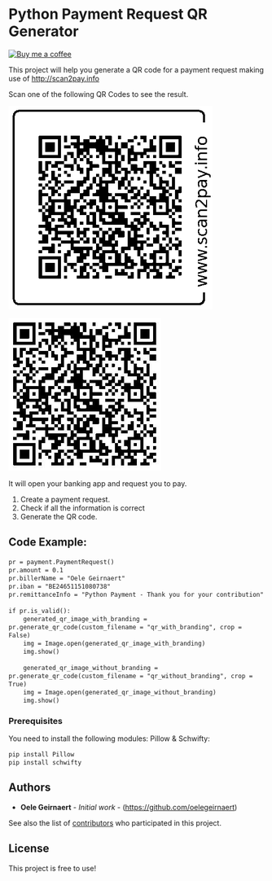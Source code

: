 # Python Payment Request QR Generator

[![Buy me a coffee](https://www.buymeacoffee.com/assets/img/custom_images/black_img.png)](http://buymeacoff.ee/oelegeirnaert)

This project will help you generate a QR code for a payment request making use of http://scan2pay.info

Scan one of the following QR Codes to see the result.

![Alt text](qr_examples/qr_with_branding.jpg?raw=true "QR With Branding")

![Alt text](qr_examples/qr_without_branding.jpg?raw=true "QR Without Branding")

It will open your banking app and request you to pay.

1. Create a payment request.
2. Check if all the information is correct
3. Generate the QR code.

## Code Example:

```
pr = payment.PaymentRequest()
pr.amount = 0.1
pr.billerName = "Oele Geirnaert"
pr.iban = "BE24651151080738"
pr.remittanceInfo = "Python Payment - Thank you for your contribution"

if pr.is_valid():
    generated_qr_image_with_branding = pr.generate_qr_code(custom_filename = "qr_with_branding", crop = False)
    img = Image.open(generated_qr_image_with_branding)
    img.show()

    generated_qr_image_without_branding = pr.generate_qr_code(custom_filename = "qr_without_branding", crop = True)
    img = Image.open(generated_qr_image_without_branding)
    img.show()
```

### Prerequisites

You need to install the following modules: Pillow & Schwifty:
```
pip install Pillow
pip install schwifty
```

## Authors

* **Oele Geirnaert** - *Initial work* - (https://github.com/oelegeirnaert)

See also the list of [contributors](https://github.com/your/project/contributors) who participated in this project.

## License

This project is free to use!
